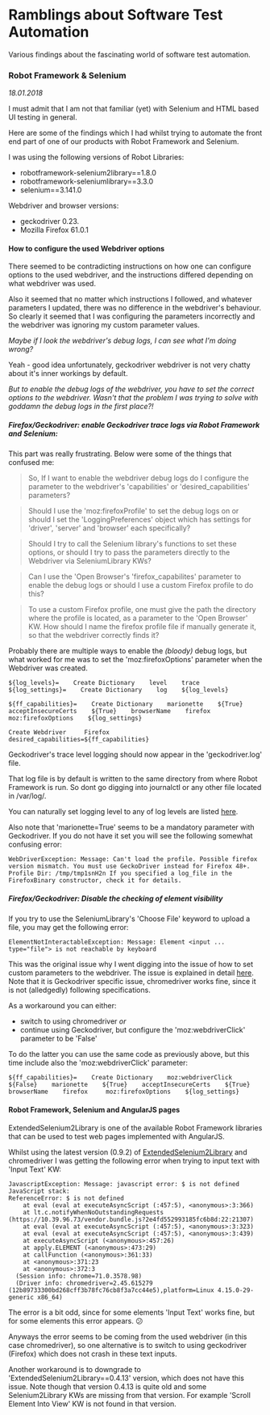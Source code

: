 # Ramblings about Software Test Automation

Various findings about the fascinating world of software test automation.


### Robot Framework & Selenium
*18.01.2018*

I must admit that I am not that familiar (yet) with Selenium and HTML based UI testing in general. 

Here are some of the findings which I had whilst trying to automate the front end part of one of our products with Robot Framework and Selenium.

I was using the following versions of Robot Libraries:
- robotframework-selenium2library==1.8.0
- robotframework-seleniumlibrary==3.3.0
- selenium==3.141.0

Webdriver and browser versions:
- geckodriver 0.23.
- Mozilla Firefox 61.0.1

#### How to configure the used Webdriver options

There seemed to be contradicting instructions on how one can configure options to the used webdriver, and the instructions differed depending on what webdriver was used. 

Also it seemed that no matter which instructions I followed, and whatever parameters I updated, there was no difference in the webdriver's behaviour. So clearly it seemed that I was configuring the parameters incorrectly and the webdriver was ignoring my custom parameter values.

*Maybe if I look the webdriver's debug logs, I can see what I'm doing wrong?* 

Yeah - good idea unfortunately, geckodriver webdriver is not very chatty about it's inner workings by default.

*But to enable the debug logs of the webdriver, you have to set the correct options to the webdriver. Wasn't that the problem  I was trying to solve with goddamn the debug logs in the first place?!*

##### Firefox/Geckodriver: enable Geckodriver trace logs via Robot Framework and Selenium:

This part was really frustrating. Below were some of the things that confused me:

>So, If I want to enable the webdriver debug logs do I configure the parameter to the webdriver's 'capabilities' or 'desired_capabilities' parameters?  

>Should I use the 'moz:firefoxProfile' to set the debug logs on or should I set the 'LoggingPreferences' object which has settings for 'driver', 'server' and 'browser' each specifically? 

>Should I try to call the Selenium library's functions to set these options, or should I try to pass the parameters directly to the Webdriver via SeleniumLibrary KWs? 

>Can I use the 'Open Browser's 'firefox_capabilites' parameter to enable the debug logs or should I use a custom Firefox profile to do this? 

>To use a custom Firefox profile, one must give the path the directory where the profile is located, as a parameter to the 'Open Browser' KW. How should I name the firefox profile file if manually generate it, so that the webdriver correctly finds it?

Probably there are multiple ways to enable the *(bloody)* debug logs, but what worked for me was to set the 'moz:firefoxOptions' parameter when the Webdriver was created.

```
${log_levels}=    Create Dictionary    level    trace
${log_settings}=    Create Dictionary    log    ${log_levels}

${ff_capabilities}=    Create Dictionary    marionette    ${True}    acceptInsecureCerts    ${True}    browserName    firefox     moz:firefoxOptions    ${log_settings}

Create Webdriver     Firefox     desired_capabilities=${ff_capabilities}
```
Geckodriver's trace level logging should now appear in the 'geckodriver.log' file. 

That log file is by default is written to the same directory from where Robot Framework is run. So dont go digging into journalctl or any other file located in /var/log/.

You can naturally set logging level to any of log levels are listed [here](https://firefox-source-docs.mozilla.org/testing/geckodriver/geckodriver/TraceLogs.html).

Also note that 'marionette=True' seems to be a mandatory parameter with Geckodriver. If you do not have it set you will see the following somewhat confusing error:
```
WebDriverException: Message: Can't load the profile. Possible firefox version mismatch. You must use GeckoDriver instead for Firefox 48+. Profile Dir: /tmp/tmp1snH2n If you specified a log_file in the FirefoxBinary constructor, check it for details.
```

##### Firefox/Geckodriver: Disable the checking of element visibility

If you try to use the SeleniumLibrary's 'Choose File' keyword to upload a file, you may get the following error:
```
ElementNotInteractableException: Message: Element <input ... type="file"> is not reachable by keyboard
```
This was the original issue why I went digging into the issue of how to set custom parameters to the webdriver. The issue is explained in detail [here](https://github.com/mozilla/geckodriver/issues/1173). Note that it is Geckodriver specific issue, chromedriver works fine, since it is not (alledgedly) following specifications.

As a workaround you can either:
- switch to using chromedriver *or* 
- continue using Geckodriver, but configure the 'moz:webdriverClick' parameter to be 'False' 

To do the latter you can use the same code as previously above, but this time include also the 'moz:webdriverClick' parameter:
```
${ff_capabilities}=    Create Dictionary    moz:webdriverClick    ${False}    marionette    ${True}    acceptInsecureCerts    ${True}    browserName    firefox     moz:firefoxOptions    ${log_settings}        
```

#### Robot Framework, Selenium and AngularJS pages 

ExtendedSelenium2Library is one of the available Robot Framework libraries that can be used to test web pages implemented with AngularJS.

Whilst using the latest version (0.9.2) of [ExtendedSelenium2Library](https://pypi.org/project/robotframework-extendedselenium2library/) and chromedriver I was getting the following error when trying to input text with 'Input Text' KW:

```
JavascriptException: Message: javascript error: $ is not defined
JavaScript stack:
ReferenceError: $ is not defined
    at eval (eval at executeAsyncScript (:457:5), <anonymous>:3:366)
    at lt.c.notifyWhenNoOutstandingRequests (https://10.39.96.73/vendor.bundle.js?2e4fd552993185fc6b8d:22:21307)
    at eval (eval at executeAsyncScript (:457:5), <anonymous>:3:323)
    at eval (eval at executeAsyncScript (:457:5), <anonymous>:3:439)
    at executeAsyncScript (<anonymous>:457:26)
    at apply.ELEMENT (<anonymous>:473:29)
    at callFunction (<anonymous>:361:33)
    at <anonymous>:371:23
    at <anonymous>:372:3
  (Session info: chrome=71.0.3578.98)
  (Driver info: chromedriver=2.45.615279 (12b89733300bd268cff3b78fc76cb8f3a7cc44e5),platform=Linux 4.15.0-29-generic x86_64)
```
The error is a bit odd, since for some elements 'Input Text' works fine, but for some elements this error appears. :confused:

Anyways the error seems to be coming from the used webdriver (in this case chromedriver), so one alternative is to switch to using geckodriver (Firefox) which does not crash in these text inputs. 

Another workaround is to downgrade to 'ExtendedSelenium2Library==0.4.13' version, which does not have this issue. Note though that version 0.4.13 is quite old and some Selenium2Library KWs are missing from that version. For example 'Scroll Element Into View' KW is not found in that version.

